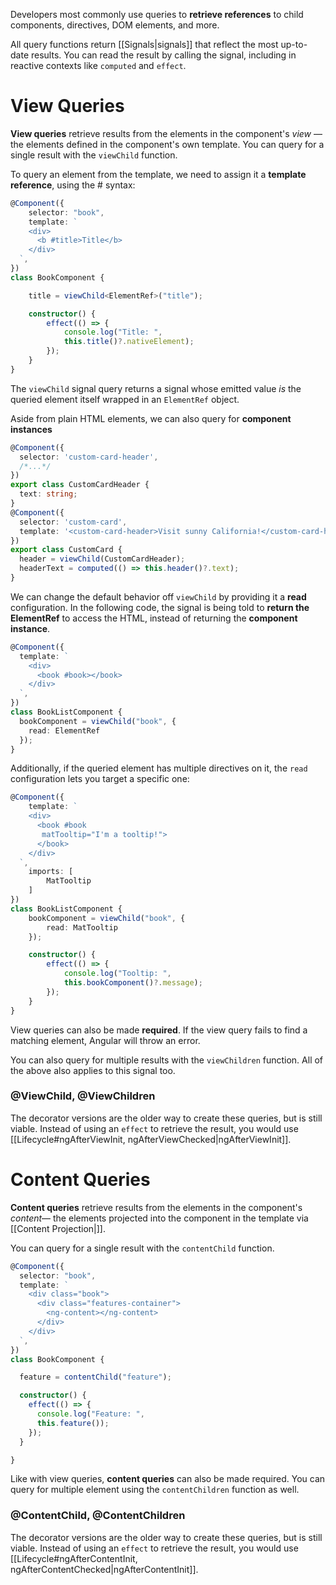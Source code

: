 
Developers most commonly use queries to **retrieve references** to child components, directives, DOM elements, and more.

All query functions return [[Signals|signals]] that reflect the most up-to-date results. You can read the result by calling the signal, including in reactive contexts like `computed` and `effect`.

# View Queries


**View queries** retrieve results from the elements in the component's _view_ — the elements defined in the component's own template. You can query for a single result with the `viewChild` function.

To query an element from the template, we need to assign it a **template reference**, using the # syntax:

```typescript
@Component({
    selector: "book",
    template: `
    <div>
      <b #title>Title</b>
    </div>
  `,
})
class BookComponent {

    title = viewChild<ElementRef>("title");

    constructor() {
        effect(() => {
            console.log("Title: ", 
            this.title()?.nativeElement);
        });
    }
}
```

The `viewChild` signal query returns a signal whose emitted value _is_ the queried element itself wrapped in an `ElementRef` object.

Aside from plain HTML elements, we can also query for **component instances**

```ts
@Component({
  selector: 'custom-card-header',
  /*...*/
})
export class CustomCardHeader {
  text: string;
}
@Component({
  selector: 'custom-card',
  template: '<custom-card-header>Visit sunny California!</custom-card-header>',
})
export class CustomCard {
  header = viewChild(CustomCardHeader);
  headerText = computed(() => this.header()?.text);
}
```

We can change the default behavior off `viewChild` by providing it a **read** configuration. In the following code, the signal is being told to **return the ElementRef** to access the HTML, instead of returning the **component instance**.

```ts
@Component({
  template: `
    <div>
      <book #book></book>
    </div>
  `,
})
class BookListComponent {
  bookComponent = viewChild("book", {
    read: ElementRef
  });
}
```

Additionally, if the queried element has multiple directives on it, the `read` configuration lets you target a specific one:

```ts
@Component({
    template: `
    <div>
      <book #book 
       matTooltip="I'm a tooltip!"> 
      </book>
    </div>
  `,
    imports: [
        MatTooltip
    ]
})
class BookListComponent {
    bookComponent = viewChild("book", {
        read: MatTooltip
    });

    constructor() {
        effect(() => {
            console.log("Tooltip: ", 
            this.bookComponent()?.message);
        });
    }
}
```

View queries can also be made **required**. If the view query fails to find a matching element, Angular will throw an error.

You can also query for multiple results with the `viewChildren` function. All of the above also applies to this signal too.


### @ViewChild, @ViewChildren

The decorator versions are the older way to create these queries, but is still viable. Instead of using an `effect` to retrieve the result, you would use [[Lifecycle#ngAfterViewInit, ngAfterViewChecked|ngAfterViewInit]].



# Content Queries

**Content queries** retrieve results from the elements in the component's _content_— the elements projected into the component in the template via [[Content Projection|<ng-content>]]. 

You can query for a single result with the `contentChild` function.

```ts
@Component({
  selector: "book",
  template: `
    <div class="book">
      <div class="features-container">
        <ng-content></ng-content>
      </div>
    </div>
  `,
})
class BookComponent {

  feature = contentChild("feature");

  constructor() {
    effect(() => {
      console.log("Feature: ", 
      this.feature());
    });
  }

}
```

Like with view queries, **content queries** can also be made required. You can query for multiple element using the `contentChildren` function as well.


### @ContentChild, @ContentChildren

The decorator versions are the older way to create these queries, but is still viable. Instead of using an `effect` to retrieve the result, you would use [[Lifecycle#ngAfterContentInit, ngAfterContentChecked|ngAfterContentInit]].